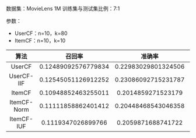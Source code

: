数据集：MovieLens 1M
训练集与测试集比例：7:1


参数：

- UserCF：n=10，k=80
- ItemCF：n=10，k=10


算法|召回率|准确率|覆盖率|流行度
:-:|:-:|:-:|:-:|:-:
UserCF|0.12489092576779834|0.22983029801324506|0.20559308957311873|7.297909285598981
UserCF-IIF|0.12545051126912252|0.23086092715231787|0.21669640555232994|7.269115979978174
ItemCF|0.10948852463255011|0.2014859271523179|0.19293123297459927|7.262564861248097
ItemCF-Norm|0.11111858862401412|0.20448468543046358|0.23237113970737175|7.2125878155328
ItemCF-IUF|0.1119347026899766|0.2059871688741722|0.1754963656148635|7.362082131629706